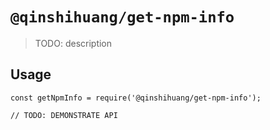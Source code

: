 # `@qinshihuang/get-npm-info`

> TODO: description

## Usage

```
const getNpmInfo = require('@qinshihuang/get-npm-info');

// TODO: DEMONSTRATE API
```
